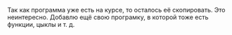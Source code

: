 Так как программа уже есть на курсе, то осталось её скопировать.
Это неинтересно. Добавлю ещё свою програмку, в которой тоже есть функции, цыклы и т. д.
